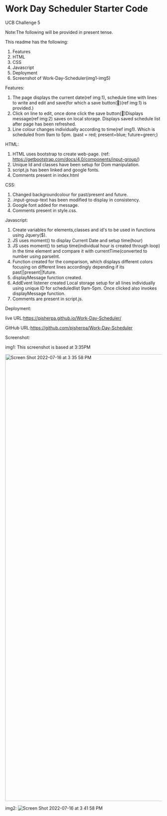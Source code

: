 # Work Day Scheduler Starter Code

UCB Challenge 5

Note:The following will be provided in present tense.

This readme has the following:
1. Features
2. HTML 
3. CSS 
4. Javascript 
5. Deployment 
6. Screenshot of Work-Day-Scheduler(img1-img5)

Features:

1. The page displays the current date(ref img:1), schedule time with lines to write and edit and save(for which a save button(💾)(ref img:1) is provided.)
2. Click on line to edit, once done click the save button(💾)Displays message(ref img:2) saves on local storage. Displays saved schedule list after page has been refreshed.
3. Line colour changes individually according to time(ref img1). Which is scheduled from 9am to 5pm. (past = red; present=blue; future=green;)

HTML:

1. HTML uses bootstrap to create web-page.  (ref: https://getbootstrap.com/docs/4.0/components/input-group/)
2. Unique Id and classes have been setup for Dom manipulation.
3. script.js has been linked and google fonts.
4. Comments present in index.html

CSS:
1. Changed backgroundcolour for past/present and future.
2. .input-group-text has been modified to display in consistency.
3. Google font added for message.
4. Comments present in style.css.

Javascript:

1. Create variables for elements,classes and id's to be used in functions using Jquery($).
2. JS uses moment() to display Current Date and setup time(hour)
3. JS uses moment() to setup time(individual hour is created through loop) in the time element and compare it with currentTime(converted to number using parseInt.
4. Function created for the comparison, which displays different colors focusing on different lines accordingly depending if its past||present||future.
5. displayMessage function created.
6. AddEvent listener created Local storage setup for all lines individually using unique ID for scheduledlist 9am-5pm. Once clicked also invokes displayMessage function.
7. Comments are present in script.js.

Deployment:

live URL:https://pjsherpa.github.io/Work-Day-Scheduler/

GitHub URL:https://github.com/pjsherpa/Work-Day-Scheduler

Screenshot:

img1: This screenshot is based at 3:35PM

<img width="1432" alt="Screen Shot 2022-07-16 at 3 35 58 PM" src="https://user-images.githubusercontent.com/105903416/179373856-a9ac6705-fbd2-418e-b1e9-025a2a8f5f32.png">


img2:
![Screen Shot 2022-07-16 at 3 41 58 PM](https://user-images.githubusercontent.com/105903416/179374042-67b7a666-eb4f-4849-9aa8-53f6bd9d2abe.png)

